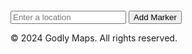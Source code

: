 <main>
    <div id="map" style="height: 500px; width: 100%;"></div>
    <div class="controls">
        <input type="text" id="location" placeholder="Enter a location">
        <button id="addMarker">Add Marker</button>
    </div>
</main>

<footer>
    <p>&copy; 2024 Godly Maps. All rights reserved.</p>
</footer>
